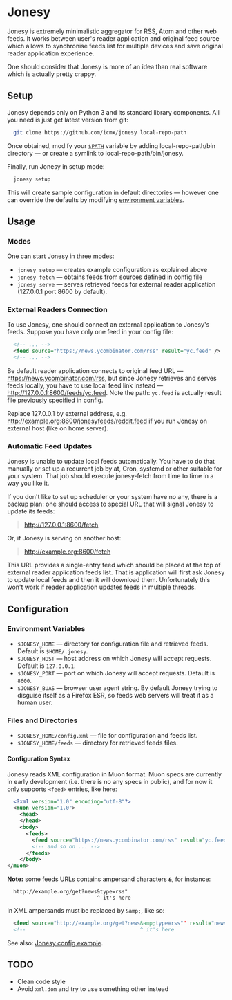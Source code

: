 # Jonesy

Jonesy is extremely minimalistic aggregator for RSS, Atom and other web feeds. It works between user's reader application and original feed source which allows to synchronise feeds list for multiple devices and save original reader application experience.

One should consider that Jonesy is more of an idea than real software which is actually pretty crappy.

## Setup

Jonesy depends only on Python 3 and its standard library components. All you need is just get latest version from git:

```sh
  git clone https://github.com/icmx/jonesy local-repo-path
```

Once obtained, modify your [`$PATH`](https://en.wikipedia.org/wiki/PATH_(variable)) variable by adding local-repo-path/bin directory — or create a symlink to local-repo-path/bin/jonesy.

Finally, run Jonesy in setup mode:

```sh
  jonesy setup
```

This will create sample configuration in default directories — however one can override the defaults by modifying [environment variables](#environment-variables).

## Usage

### Modes

One can start Jonesy in three modes:

  - `jonesy setup` — creates example configuration as explained above
  - `jonesy fetch` — obtains feeds from sources defined in config file
  - `jonesy serve` — serves retrieved feeds for external reader application (127.0.0.1 port 8600 by default).

### External Readers Connection

To use Jonesy, one should connect an external application to Jonesy's feeds. Suppose you have only one feed in your config file:

```xml
  <!-- ... -->
  <feed source="https://news.ycombinator.com/rss" result="yc.feed" />
  <!-- ... -->
```

Be default reader application connects to original feed URL — https://news.ycombinator.com/rss, but since Jonesy retrieves and serves feeds locally, you have to use local feed link instead — http://127.0.0.1:8600/feeds/yc.feed. Note the path: `yc.feed` is actually result file previously specified in config.

Replace 127.0.0.1 by external address, e.g. http://example.org:8600/jonesyfeeds/reddit.feed if you run Jonesy on external host (like on home server).

### Automatic Feed Updates

Jonesy is unable to update local feeds automatically. You have to do that manually or set up a recurrent job by at, Cron, systemd or other suitable for your system. That job should execute jonesy-fetch from time to time in a way you like it.

If you don't like to set up scheduler or your system have no any, there is a backup plan: one should access to special URL that will signal Jonesy to update its feeds:

> http://127.0.0.1:8600/fetch

Or, if Jonesy is serving on another host:

> http://example.org:8600/fetch

This URL provides a single-entry feed which should be placed at the top of external reader application feeds list. That is application will first ask Jonesy to update local feeds and then it will download them. Unfortunately this won't work if reader application updates feeds in multiple threads.

## Configuration

### Environment Variables

  - `$JONESY_HOME` — directory for configuration file and retrieved feeds. Default is `$HOME/.jonesy`.
  - `$JONESY_HOST` — host address on which Jonesy will accept requests. Default is `127.0.0.1`.
  - `$JONESY_PORT` — port on which Jonesy will accept requests. Default is `8600`.
  - `$JONESY_BUAS` — browser user agent string. By default Jonesy trying to disguise itself as a Firefox ESR, so feeds web servers will treat it as a human user.

### Files and Directories

  - `$JONESY_HOME/config.xml` — file for configuration and feeds list.
  - `$JONESY_HOME/feeds` — directory for retrieved feeds files.

#### Configuration Syntax

Jonesy reads XML configuration in Muon format. Muon specs are currently in early development (i.e. there is no any specs in public), and for now it only supports `<feed>` entries, like here:

```xml
  <?xml version="1.0" encoding="utf-8"?>
  <muon version="1.0">
    <head>
    </head>
    <body>
      <feeds>
        <feed source="https://news.ycombinator.com/rss" result="yc.feed" />
        <!-- and so on ... -->
      </feeds>
    </body>
</muon>
```

**Note:** some feeds URLs contains ampersand characters **`&`**, for instance:

```
  http://example.org/get?news&type=rss"
                             ^ it's here
```

In XML ampersands must be replaced by `&amp;`, like so:

```xml
  <feed source="http://example.org/get?news&amp;type=rss"" result="news.feed" />
  <!--                                     ^ it's here                       -->
```

See also: [Jonesy config example](examples/config.xml).

## TODO

  - Clean code style
  - Avoid `xml.dom` and try to use something other instead

